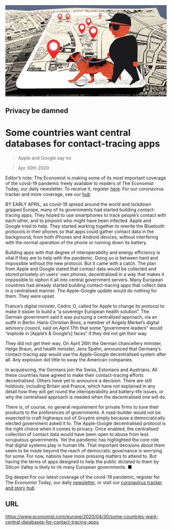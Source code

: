 ![](./images/20200502_EUD002_0.jpg)

## Privacy be damned

# Some countries want central databases for contact-tracing apps

> Apple and Google say no

> Apr 30th 2020

Editor’s note: The Economist is making some of its most important coverage of the covid-19 pandemic freely available to readers of The Economist Today, our daily newsletter. To receive it, register [here](https://www.economist.com//newslettersignup). For our coronavirus tracker and more coverage, see our [hub](https://www.economist.com//coronavirus)

BY EARLY APRIL, as covid-19 spread around the world and lockdown gripped Europe, many of its governments had started building contact-tracing apps. They hoped to use smartphones to track people’s contact with each other, and to pinpoint who might have been infected. Apple and Google tried to help. They started working together to rewrite the Bluetooth protocols in their phones so that apps could gather contact data in the background, from both iPhones and Android devices, without interfering with the normal operation of the phone or running down its battery.

Building apps with that degree of interoperability and energy efficiency is vital if they are to help with the pandemic. Doing so is between hard and impossible without the new protocol. But it came with a catch. The plan from Apple and Google stated that contact data would be collected and stored privately on users’ own phones, decentralised in a way that makes it impossible to siphon it all into central government servers. Many European countries had already started building contact-tracing apps that collect data in a centralised manner. The Apple-Google update would do nothing for them. They were upset.

France’s digital minister, Cédric O, called for Apple to change its protocol to make it easier to build a “a sovereign European health solution”. The German government said it was pursuing a centralised approach, via an outfit in Berlin. Hans-Christian Boos, a member of Angela Merkel’s digital advisory council, said on April 17th that some “government leaders” would “explode in [Apple’s & Google’s] faces” if they did not get their way.

They did not get their way. On April 26th the German chancellery minister, Helge Braun, and health minister, Jens Spahn, announced that Germany’s contact-tracing app would use the Apple-Google decentralised system after all. Any explosion did little to sway the American companies.

In acquiescing, the Germans join the Swiss, Estonians and Austrians. All these countries have agreed to make their contact-tracing efforts decentralised. Others have yet to announce a decision. There are still holdouts, including Britain and France, which have not explained in any detail how they will get round the interoperability and battery-life issues, or why the centralised approach is needed when the decentralised one will do.

There is, of course, no general requirement for private firms to tune their products to the preferences of governments. A road-builder would not be expected to craft highways out of Gruyère simply because a democratically elected government asked it to. The Apple-Google decentralised protocol is the right choice when it comes to privacy. Once enabled, the centralised collection of contact data would have been open to abuse from less scrupulous governments. Yet the pandemic has highlighted the core role that digital systems play in human life. That important decisions about them seem to be made beyond the reach of democratic governance is worrying for some. For now, nations have more pressing matters to attend to. But having the terms of apps designed to help the public dictated to them by Silicon Valley is likely to irk many European governments. ■

Dig deeper:For our latest coverage of the covid-19 pandemic, register for The Economist Today, our daily [newsletter](https://www.economist.com//newslettersignup), or visit our [coronavirus tracker and story hub](https://www.economist.com//coronavirus)

## URL

https://www.economist.com/europe/2020/04/30/some-countries-want-central-databases-for-contact-tracing-apps
